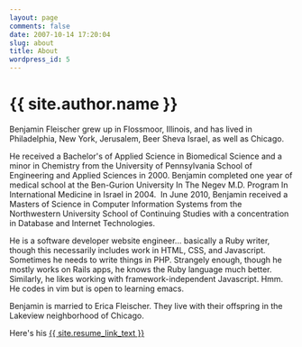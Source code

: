 ```yaml
---
layout: page
comments: false
date: 2007-10-14 17:20:04
slug: about
title: About
wordpress_id: 5
---
```


# {{ site.author.name }}

Benjamin Fleischer grew up in Flossmoor, Illinois, and has lived in Philadelphia, New York, Jerusalem, Beer Sheva Israel, as well as Chicago.

He received a Bachelor's of Applied Science in Biomedical Science and a minor in Chemistry from the University of Pennsylvania School of Engineering and Applied Sciences in 2000. Benjamin completed one year of medical school at the Ben-Gurion University In The Negev M.D. Program In International Medicine in Israel in 2004.  In June 2010, Benjamin received a Masters of Science in Computer Information Systems from the Northwestern University School of Continuing Studies with a concentration in Database and Internet Technologies.

He is a software developer website engineer... basically a Ruby writer, though this necessarily includes work in HTML, CSS, and Javascript.  Sometimes he needs to write things in PHP. Strangely enough, though he mostly works on Rails apps, he knows the Ruby language much better.  Similarly, he likes working with framework-independent Javascript. Hmm.  He codes in vim but is open to learning emacs.

Benjamin is married to Erica Fleischer. They live with their offspring in the Lakeview neighborhood of Chicago.

Here's his  <a href="{{ site.resume_link }}" target="_blank">{{ site.resume_link_text }}</a>
